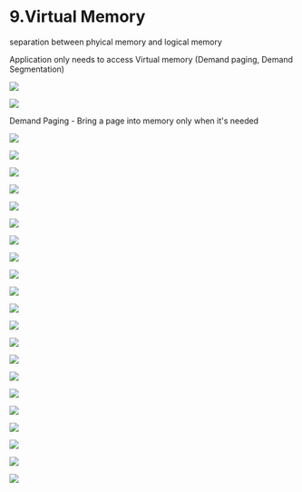 # 9.Virtual Memory

separation between phyical memory and logical memory 

Application only needs to access Virtual memory \(Demand paging, Demand Segmentation\)

![](../.gitbook/assets/image%20%28122%29.png)



![](../.gitbook/assets/image%20%28105%29.png)



Demand Paging - Bring a page into memory only when it's needed

![](../.gitbook/assets/image%20%2850%29.png)

![](../.gitbook/assets/image%20%2835%29.png)

![](../.gitbook/assets/image%20%2883%29.png)

![](../.gitbook/assets/image%20%28143%29.png)

![](../.gitbook/assets/image%20%28111%29.png)

![](../.gitbook/assets/image%20%28118%29.png)

![](../.gitbook/assets/image%20%2813%29.png)



![](../.gitbook/assets/image%20%28148%29.png)



![](../.gitbook/assets/image%20%2890%29.png)

![](../.gitbook/assets/image%20%28120%29.png)

![](../.gitbook/assets/image%20%28141%29.png)

![](../.gitbook/assets/image%20%2824%29.png)

![](../.gitbook/assets/image%20%282%29.png)

![](../.gitbook/assets/image%20%2812%29.png)

![](../.gitbook/assets/image%20%2886%29.png)



![](../.gitbook/assets/image%20%28133%29.png)

![](../.gitbook/assets/image%20%2872%29.png)

![](../.gitbook/assets/image%20%28116%29.png)

![](../.gitbook/assets/image%20%2822%29.png)

![](../.gitbook/assets/image%20%2895%29.png)

![](../.gitbook/assets/image.png)

